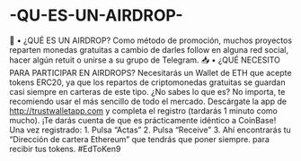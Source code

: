 # -QU-ES-UN-AIRDROP-
💸 • ¿QUÉ ES UN AIRDROP?  Como método de promoción, muchos proyectos reparten monedas gratuitas a cambio de darles follow en alguna red social, hacer algún retuit o unirse a su grupo de Telegram.  📥 • ¿QUÉ NECESITO PARA PARTICIPAR EN AIRDROPS?  Necesitarás un Wallet de ETH que acepte tokens ERC20, ya que los repartos de criptomonedas gratuitas se guardan casi siempre en carteras de este tipo.  ¿No sabes lo que es? No importa, te recomiendo usar el más sencillo de todo el mercado. Descárgate la app de http://trustwalletapp.com y completa el registro (tardarás 1 minuto como mucho). ¡Te darás cuenta de que es prácticamente idéntico a CoinBase!  Una vez registrado: 1. Pulsa “Actas” 2. Pulsa “Receive” 3. Ahí encontrarás tu “Dirección de cartera Ethereum” que tendrás que poner siempre. para recibir tus tokens.  #EdToKen9
